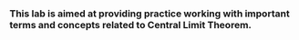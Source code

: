 ### This lab is aimed at providing practice working with important terms and concepts related to Central Limit Theorem.

